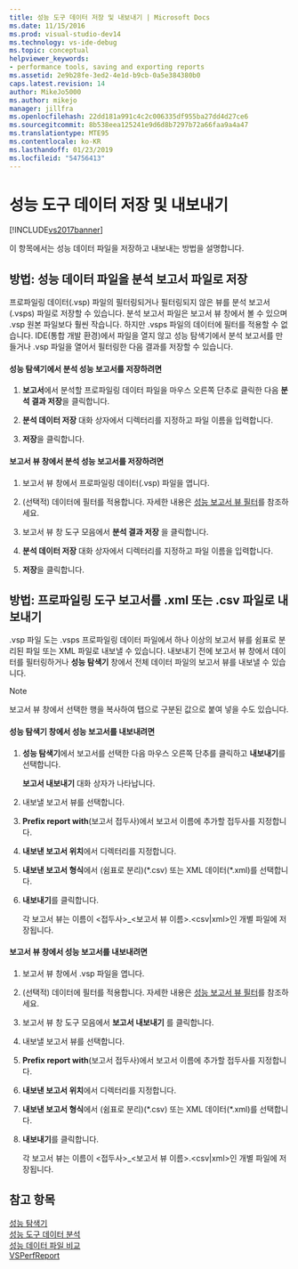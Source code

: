 ```yaml
---
title: 성능 도구 데이터 저장 및 내보내기 | Microsoft Docs
ms.date: 11/15/2016
ms.prod: visual-studio-dev14
ms.technology: vs-ide-debug
ms.topic: conceptual
helpviewer_keywords:
- performance tools, saving and exporting reports
ms.assetid: 2e9b28fe-3ed2-4e1d-b9cb-0a5e384380b0
caps.latest.revision: 14
author: MikeJo5000
ms.author: mikejo
manager: jillfra
ms.openlocfilehash: 22dd181a991c4c2c006335df955ba27dd4d27ce6
ms.sourcegitcommit: 8b538eea125241e9d6d8b7297b72a66faa9a4a47
ms.translationtype: MTE95
ms.contentlocale: ko-KR
ms.lasthandoff: 01/23/2019
ms.locfileid: "54756413"
---
```

# <a name="saving-and-exporting-performance-tools-data"></a>성능 도구 데이터 저장 및 내보내기
[!INCLUDE[vs2017banner](../includes/vs2017banner.md)]

이 항목에서는 성능 데이터 파일을 저장하고 내보내는 방법을 설명합니다.  
  
##  <a name="BKMK_Save_Profiler_Data_Files_As_Analyzed_Report_Files"></a> 방법: 성능 데이터 파일을 분석 보고서 파일로 저장  
 프로파일링 데이터(.vsp) 파일의 필터링되거나 필터링되지 않은 뷰를 분석 보고서(.vsps) 파일로 저장할 수 있습니다. 분석 보고서 파일은 보고서 뷰 창에서 볼 수 있으며 .vsp 원본 파일보다 훨씬 작습니다. 하지만 .vsps 파일의 데이터에 필터를 적용할 수 없습니다. IDE(통합 개발 환경)에서 파일을 열지 않고 성능 탐색기에서 분석 보고서를 만들거나 .vsp 파일을 열어서 필터링한 다음 결과를 저장할 수 있습니다.  
  
#### <a name="to-save-an-analyzed-performance-report-from-the-performance-explorer"></a>성능 탐색기에서 분석 성능 보고서를 저장하려면  
  
1.  **보고서**에서 분석할 프로파일링 데이터 파일을 마우스 오른쪽 단추로 클릭한 다음 **분석 결과 저장**을 클릭합니다.  
  
2.  **분석 데이터 저장** 대화 상자에서 디렉터리를 지정하고 파일 이름을 입력합니다.  
  
3.  **저장**을 클릭합니다.  
  
#### <a name="to-save-an-analyzed-performance-report-from-the-report-view-window"></a>보고서 뷰 창에서 분석 성능 보고서를 저장하려면  
  
1.  보고서 뷰 창에서 프로파일링 데이터(.vsp) 파일을 엽니다.  
  
2.  (선택적) 데이터에 필터를 적용합니다. 자세한 내용은 [성능 보고서 뷰 필터](../profiling/performance-report-view-filter.md)를 참조하세요.  
  
3.  보고서 뷰 창 도구 모음에서 **분석 결과 저장** 을 클릭합니다.  
  
4.  **분석 데이터 저장** 대화 상자에서 디렉터리를 지정하고 파일 이름을 입력합니다.  
  
5.  **저장**을 클릭합니다.  
  
## <a name="how-to-export-profiling-tools-reports-to-an-xml-or-csv-file"></a>방법: 프로파일링 도구 보고서를 .xml 또는 .csv 파일로 내보내기  
 .vsp 파일 도는 .vsps 프로파일링 데이터 파일에서 하나 이상의 보고서 뷰를 쉼표로 분리된 파일 또는 XML 파일로 내보낼 수 있습니다. 내보내기 전에 보고서 뷰 창에서 데이터를 필터링하거나 **성능 탐색기** 창에서 전체 데이터 파일의 보고서 뷰를 내보낼 수 있습니다.  
  
> [!NOTE]
>  보고서 뷰 창에서 선택한 행을 복사하여 탭으로 구분된 값으로 붙여 넣을 수도 있습니다.  
  
#### <a name="to-export-performance-reports-from-the-performance-explorer-window"></a>성능 탐색기 창에서 성능 보고서를 내보내려면  
  
1.  **성능 탐색기**에서 보고서를 선택한 다음 마우스 오른쪽 단추를 클릭하고 **내보내기**를 선택합니다.  
  
     **보고서 내보내기** 대화 상자가 나타납니다.  
  
2.  내보낼 보고서 뷰를 선택합니다.  
  
3.  **Prefix report with**(보고서 접두사)에서 보고서 이름에 추가할 접두사를 지정합니다.  
  
4.  **내보낸 보고서 위치**에서 디렉터리를 지정합니다.  
  
5.  **내보낸 보고서 형식**에서 (쉼표로 분리)(*.csv) 또는 XML 데이터(\*.xml)를 선택합니다.  
  
6.  **내보내기**를 클릭합니다.  
  
     각 보고서 뷰는 이름이 \<접두사>_\<보고서 뷰 이름>.\<csv&#124;xml>인 개별 파일에 저장됩니다.  
  
#### <a name="to-export-performance-reports-from-the-report-view-window"></a>보고서 뷰 창에서 성능 보고서를 내보내려면  
  
1.  보고서 뷰 창에서 .vsp 파일을 엽니다.  
  
2.  (선택적) 데이터에 필터를 적용합니다. 자세한 내용은 [성능 보고서 뷰 필터](../profiling/performance-report-view-filter.md)를 참조하세요.  
  
3.  보고서 뷰 창 도구 모음에서 **보고서 내보내기** 를 클릭합니다.  
  
4.  내보낼 보고서 뷰를 선택합니다.  
  
5.  **Prefix report with**(보고서 접두사)에서 보고서 이름에 추가할 접두사를 지정합니다.  
  
6.  **내보낸 보고서 위치**에서 디렉터리를 지정합니다.  
  
7.  **내보낸 보고서 형식**에서 (쉼표로 분리)(*.csv) 또는 XML 데이터(\*.xml)를 선택합니다.  
  
8.  **내보내기**를 클릭합니다.  
  
     각 보고서 뷰는 이름이 \<접두사>_\<보고서 뷰 이름>.\<csv&#124;xml>인 개별 파일에 저장됩니다.  
  
## <a name="see-also"></a>참고 항목  
 [성능 탐색기](../profiling/performance-explorer.md)   
 [성능 도구 데이터 분석](../profiling/analyzing-performance-tools-data.md)   
 [성능 데이터 파일 비교](../profiling/comparing-performance-data-files.md)   
 [VSPerfReport](../profiling/vsperfreport.md)
